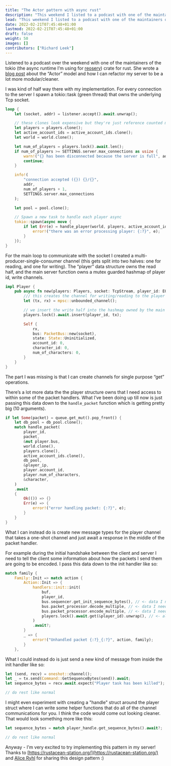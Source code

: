 ```yaml
---
title: "The Actor pattern with async rust"
description: "This weekend I listed to a podcast with one of the maintainers of tokio and learned how I could cleanup my server"
lead: "This weekend I listed to a podcast with one of the maintainers of tokio and learned how I could cleanup my server"
date: 2022-02-21T07:45:48+01:00
lastmod: 2022-02-21T07:45:48+01:00
draft: false
weight: 50
images: []
contributors: ["Richard Leek"]
---
```


Listened to a podcast over the weekend with one of the maintainers of the tokio (the async runtime I’m using for [reoserv](https://github.com/sorokya/reoserv)) crate for rust. She wrote a [blog post](https://ryhl.io/blog/actors-with-tokio/) about the “Actor” model and how I can refactor my server to be a lot more modular/cleaner.

I was kind of half way there with my implementation. For every connection to the server I spawn a tokio::task (green thread) that owns the underlying Tcp socket.

```rust
loop {
    let (socket, addr) = listener.accept().await.unwrap();

    // these clones look expensive but they're just reference counted mutexes so it's cheap
    let players = players.clone();
    let active_account_ids = active_account_ids.clone();
    let world = world.clone();

    let num_of_players = players.lock().await.len();
    if num_of_players >= SETTINGS.server.max_connections as usize {
        warn!("{} has been disconnected because the server is full", addr);
        continue;
    }

    info!(
        "connection accepted ({}) {}/{}",
        addr,
        num_of_players + 1,
        SETTINGS.server.max_connections
    );

    let pool = pool.clone();

    // Spawn a new task to handle each player async
    tokio::spawn(async move {
        if let Err(e) = handle_player(world, players, active_account_ids, socket, pool).await {
            error!("there was an error processing player: {:?}", e);
        }
    });
}
```

For the main loop to communicate with the socket I created a multi-producer-single-consumer channel (this gets split into two halves: one for reading, and one for writing). The “player” data structure owns the read half, and the main server function owns a mutex guarded hashmap of player id, write channels.

```rust
impl Player {
    pub async fn new(players: Players, socket: TcpStream, player_id: EOShort) -> Self {
        /// this creates the channel for writing/reading to the player task
        let (tx, rx) = mpsc::unbounded_channel();

        // we insert the write half into the hashmap owned by the main server function
        players.lock().await.insert(player_id, tx);

        Self {
            rx,
            bus: PacketBus::new(socket),
            state: State::Uninitialized,
            account_id: 0,
            character_id: 0,
            num_of_characters: 0,
        }
    }
}
```

The part I was missing is that I can create channels for single purpose “get” operations.

There’s a lot more data the the player structure owns that I need access to within some of the packet handlers. What I’ve been doing up till now is just passing this data down to the `handle_packet` function which is getting pretty big (10 arguments).

```rust
if let Some(packet) = queue.get_mut().pop_front() {
    let db_pool = db_pool.clone();
    match handle_packet(
        player_id,
        packet,
        &mut player.bus,
        world.clone(),
        players.clone(),
        active_account_ids.clone(),
        db_pool,
        &player_ip,
        player.account_id,
        player.num_of_characters,
        &character,
    )
    .await
    {
        Ok(()) => {}
        Err(e) => {
            error!("error handling packet: {:?}", e);
        }
    }
}
```

What I can instead do is create new message types for the player channel that takes a one-shot channel and just await a response in the middle of the packet handler.

For example during the initial handshake between the client and server I need to tell the client some information about how the packets I send them
are going to be encoded. I pass this data down to the init handler like so:

```rust
match family {
    Family::Init => match action {
        Action::Init => {
            handlers::init::init(
                buf,
                player_id,
                bus.sequencer.get_init_sequence_bytes(), // <- data I need to tell the client about
                bus.packet_processor.decode_multiple, // <- data I need to tell the client about
                bus.packet_processor.encode_multiple, // <- data I need to tell the client about
                players.lock().await.get(&player_id).unwrap(), // <- already providing the write half of the player channel
            )
            .await?;
        }
        _ => {
            error!("Unhandled packet {:?}_{:?}", action, family);
        }
    },
```

What I could instead do is just send a new kind of message from inside the init handler like so:

```rust
let (send, recv) = oneshot::channel();
let _ = tx.send(Command::GetSequenceBytes(send)).await;
let sequence_bytes = recv.await.expect("Player task has been killed");

// do rest like normal

```

I might even experiment with creating a "handle" struct around the player struct where I can write some helper functions that do
all of the channel communications for you. I think the code would come out looking cleaner. That would look something more
like this:

```rust
let sequence_bytes = match player_handle.get_sequence_bytes().await?;

// do rest like normal
```

Anyway - I'm very excited to try implementing this pattern in my server! Thanks to [https://rustacean-station.org/](https://rustacean-station.org/) and [Alice Ryhl](https://ryhl.io/) for
sharing this design pattern :)